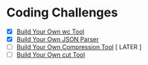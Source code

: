 # Coding Challenges
- [x] [Build Your Own wc Tool](https://codingchallenges.fyi/challenges/challenge-wc)
- [x] [Build Your Own JSON Parser](https://codingchallenges.fyi/challenges/challenge-json-parser)
- [ ] [Build Your Own Compression Tool](https://codingchallenges.fyi/challenges/challenge-huffman) [ LATER ]
- [ ] [Build Your Own cut Tool](https://codingchallenges.fyi/challenges/challenge-cut)